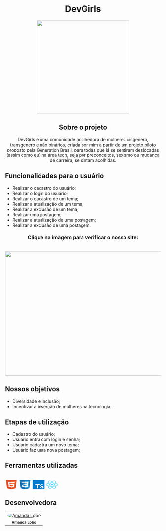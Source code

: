 <h1 align="center">DevGirls</h1>

<div align=center>

<a href="https://devgirls.netlify.app/" target="_blank"><img src="https://i.imgur.com/sdDt6AR.png" width=300px height=300px></a>

## Sobre o projeto

<p> DevGirls é uma comunidade acolhedora de mulheres cisgenero, transgenero e não binários, criada por mim a partir de um projeto piloto proposto pela Generation Brasil, para todas que já se sentiram deslocadas (assim como eu) na área tech, seja por preconceitos, sexismo ou mudança de carreira, se sintam acolhidas. </p>
</div>

## Funcionalidades para o usuário

- Realizar o cadastro do usuário;
- Realizar o login do usuário;
- Realizar o cadastro de um tema;
- Realizar a atualização de um tema;
- Realizar a exclusão de um tema;
- Realizar uma postagem;
- Realizar a atualização de uma postagem;
- Realizar a exclusão de uma postagem.

<div align=center>
<b><h3>Clique na imagem para verificar o nosso site:</h4></b>
</div>

<div align="center" style="display: inline_block"><br>
<a href="https://devgirls.netlify.app/" target="_blank"><img src="https://i.imgur.com/8fShoG5.png" width=850px height=400px></a>

</div>

## Nossos objetivos

- Diversidade e Inclusão;
- Incentivar a inserção de mulheres na tecnologia.

## Etapas de utilização

- Cadastro do usuário;
- Usuário entra com login e senha;
- Usuário cadastra um novo tema;
- Usuário faz uma nova postagem;

## Ferramentas utilizadas

<div style="display: inline_block"><br>
  <img align="center" alt="Amanda-HTML" height="30" width="40" src="https://raw.githubusercontent.com/devicons/devicon/master/icons/html5/html5-original.svg">
  <img align="center" alt="Amanda-CSS" height="30" width="40" src="https://raw.githubusercontent.com/devicons/devicon/master/icons/css3/css3-original.svg">
  <img align="center" alt="Amanda-Ts" height="30" width="40" src="https://raw.githubusercontent.com/devicons/devicon/master/icons/typescript/typescript-plain.svg">
  <img align="center" alt="Amanda-React" height="30" width="40" src="https://raw.githubusercontent.com/devicons/devicon/master/icons/react/react-original.svg">
</div>

## Desenvolvedora

<table>
<tr>
<td align="center"><a href="https://github.com/amanda-lobo"><img style="border-radius: 50%;" src="https://github.com/amanda-lobo.png" width="100px;" alt="Amanda Lobo"/><br /><sub><b>Amanda Lobo</b></sub></a><br/></td> 
</table>
